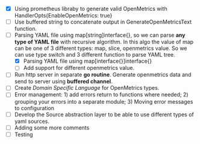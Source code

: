 - [x] Using prometheus libraby to generate valid OpenMetrics with HandlerOpts{EnableOpenMetrics: true}
- [ ] Use buffered string to concatenate output in GenerateOpenMetricsText function.
- [ ] Parsing YAML file using map[string]interface{}, so we can parse __any type of YAML file__ with recursive algorithm. In this algo the value of map can be one of 3 different types: map, slice, openmetrics value. So we can use type switch and 3 different function to parse YAML tree.
  - [x] Parsing YAML file using map[interface{}]interface{}
  - [ ] Add support for different openmetrics value.
- [ ] Run http server in separate __go routine__. Generate openmetrics data and send to server using __buffered channel__.
- [ ] Create _Domain Specific Language_ for OpenMetrics types.
- [ ] Error management: 1) add errors return to functions where needed; 2) grouping your errors into a separate module; 3) Moving error messages to configuration
- [ ] Develop the Source abstraction layer to be able to use different types of yaml sources.
- [ ] Adding some more comments
- [ ] Testing
